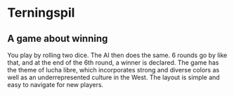 # Terningspil
## A game about winning
You play by rolling two dice. The AI then does the same. 6 rounds go by like that, and at the end of the 6th round, a winner is declared.
The game has the theme of lucha libre, which incorporates strong and diverse colors as well as an underrepresented culture in the West.
The layout is simple and easy to navigate for new players.

